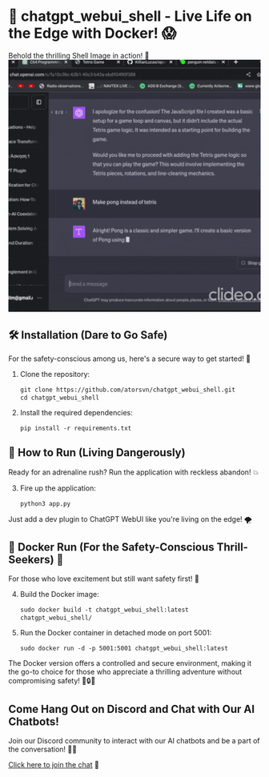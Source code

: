 # 🚀 chatgpt_webui_shell - Live Life on the Edge with Docker! 😱

Behold the thrilling Shell Image in action! 📸
![Shell Image](https://raw.githubusercontent.com/atorsvn/chatgpt_webui_shell/main/ezgif.com-optimize%20(3).gif)

## 🛠️ Installation (Dare to Go Safe)

For the safety-conscious among us, here's a secure way to get started! 🔐

1. Clone the repository:
   ```
   git clone https://github.com/atorsvn/chatgpt_webui_shell.git
   cd chatgpt_webui_shell
   ```

2. Install the required dependencies:
   ```
   pip install -r requirements.txt
   ```

## 🚀 How to Run (Living Dangerously)

Ready for an adrenaline rush? Run the application with reckless abandon! 💥

3. Fire up the application:
   ```
   python3 app.py
   ```

Just add a dev plugin to ChatGPT WebUI like you're living on the edge! 🌪️

## 🐳 Docker Run (For the Safety-Conscious Thrill-Seekers) 🌟

For those who love excitement but still want safety first! 🚢

4. Build the Docker image:
   ```
   sudo docker build -t chatgpt_webui_shell:latest chatgpt_webui_shell/
   ```

5. Run the Docker container in detached mode on port 5001:
   ```
   sudo docker run -d -p 5001:5001 chatgpt_webui_shell:latest
   ```

The Docker version offers a controlled and secure environment, making it the go-to choice for those who appreciate a thrilling adventure without compromising safety! 🐳🔒😅

## Come Hang Out on Discord and Chat with Our AI Chatbots!

Join our Discord community to interact with our AI chatbots and be a part of the conversation! 🤖💬

[Click here to join the chat](https://discord.gg/53Bu5RpY) 🎉

